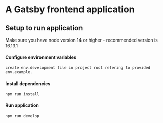 # A Gatsby frontend application

## Setup to run application

Make sure you have node version 14 or higher - recommended version is 16.13.1

#### Configure environment variables

```
create env.development file in project root refering to provided env.example.
```

#### Install dependencies

```
npm run install
```

#### Run application

```
npm run develop
```
